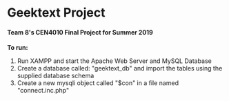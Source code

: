 # Geektext Project
#### Team 8's CEN4010 Final Project for Summer 2019

**To run:**

1. Run XAMPP and start the Apache Web Server and MySQL Database
2. Create a database called: "geektext_db" and import the tables using the supplied database schema
3. Create a new mysqli object called "$con" in a file named "connect.inc.php"